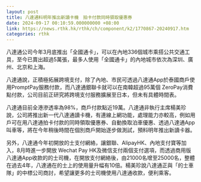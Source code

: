 ```yaml
---
layout: post
title: 八達通料明年推出新讀卡機　拍卡付款同時領取優惠券
date: 2024-09-17 00:10:59.000000000 +08:00
link: https://news.rthk.hk/rthk/ch/component/k2/1770867-20240917.htm
categories: rthk
---
```


八達通公司今年3月底推出「全國通卡」，可以在內地336個城市乘搭公共交通工具，至今已賣出超過5萬張，最多人使用「全國通卡」的內地城市依次為深圳、廣州、北京和上海。

八達通說，正積極拓展跨境支付，除了內地、市民可透過八達通App於泰國商戶使用PromptPay服務付款，而八達通銀聯卡就可以在南韓超過95萬個 ZeroPay消費點付款，公司目前正研究將跨境支付服務擴展至日本，但未有具體時間表。

八達通目前全港滲透率為98%，商戶付款點近19萬。八達通非執行主席楊美珍說，公司將推出新一代八達通讀卡機，有連線上網功能，處理能力亦較高，例如用戶可在用八達通拍卡付款的同時領取優惠券、自動換取泊車優惠、透過八達通App叫車等，將在今年稍後時間在個別商戶開始逐步做測試，預料明年推出新讀卡器。

另外，八達通今年初開放的士支付網絡，讓銀聯、AlipayHK、內地支付寶等加入，8月時進一步開放 Wechat Pay HK及微信支付兩個支付選項，而透過商用版八達通App收款的的士司機，在開放支付網絡後，由21000名增至25000名，整體在過去4年，八達通在的士上的使用量升幅有10倍。楊美珍說八達通正與「的士車隊」的中標公司商討，希望讓更多的士司機使用八達通收款，便利乘客。
